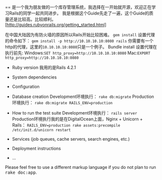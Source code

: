 == 是一个我为朋友做的一个库存管理系统，我选择在一开始就开源，欢迎正在学习Rails的同学一起共同进步。
我是根据这个Guide先走了一遍，这个Guide的质量还是比较高。比较顺利。
  [http://guides.rubyonrails.org/getting_started.html]

在中国大陆因为有防火墙的原因所以Rails开始比较困难。
  `gem install` 设置代理的命令如下：
  `gem install -p http://10.10.10.10:8080 rails`
你需要有一个http的代理，这里的`10.10.10.10:8080`只是一个例子。
Bundle install 设置代理在执行前先:
   Windows:`SET http_proxy=http://10.10.10.10:8080`
    Mac:`EXPORT http_proxy=http://10.10.10.10:8080`

* Ruby version
我用的是Rails 4.2.1

* System dependencies

* Configuration

* Database creation
Development环境执行：
  `rake db:migrate`
Production环境执行：
  `rake db:migrate RAILS_ENV=production`

* How to run the test suite
Development环境执行：
  `rails server`
Production环境执行我的是在DigitalOcean上面，Nginx + Unicorn  + Rails：
  `RAILS_ENV=production rake assets:precompile`
  `/etc/init.d/unicorn restart`

* Services (job queues, cache servers, search engines, etc.)

* Deployment instructions

* ...


Please feel free to use a different markup language if you do not plan to run
<tt>rake doc:app</tt>.

[http://guides.rubyonrails.org/getting_started.html]: http://guides.rubyonrails.org/getting_started.html
